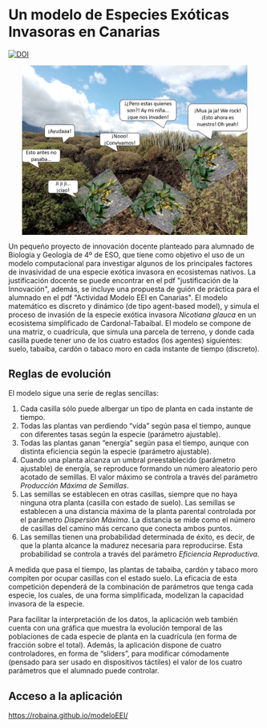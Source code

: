 # Un modelo de Especies Exóticas Invasoras en Canarias

[![DOI](https://zenodo.org/badge/341976429.svg)](https://zenodo.org/badge/latestdoi/341976429)

<img style="margin:0px auto;display:block" src="/imgs/presentacion.png" alt="Responsive image" width=450>
<p></p>

Un pequeño proyecto de innovación docente planteado para alumnado de Biología y Geología de 4º de ESO, que tiene como objetivo el uso de un modelo computacional para investigar algunos de los principales factores de invasividad de una especie exótica invasora en ecosistemas nativos. La justificación docente se puede encontrar en el pdf "justificación de la Innovación", además, se incluye una propuesta de guión de práctica para el alumnado en el pdf "Actividad Modelo EEI en Canarias". El modelo matemático es discreto y dinámico (de tipo agent-based model), y simula el proceso de invasión de la especie exótica invasora <i>Nicotiana glauca</i> en un ecosistema simplificado de Cardonal-Tabaibal. El modelo se compone de una matriz, o cuadrícula, que simula una parcela de terreno, y donde cada casilla puede tener uno de los cuatro estados (los agentes) siguientes: suelo, tabaiba, cardón o tabaco moro en cada instante de tiempo (discreto).

## Reglas de evolución

El modelo sigue una serie de reglas sencillas:
1. Cada casilla sólo puede albergar un tipo de planta en cada instante de tiempo.
2. Todas las plantas van perdiendo “vida” según pasa el tiempo, aunque con diferentes tasas según la especie (parámetro ajustable).
3. Todas las plantas ganan “energía” según pasa el tiempo, aunque con distinta eficiencia según la especie (parámetro ajustable).
4. Cuando una planta alcanza un umbral preestablecido (parámetro ajustable) de energía, se reproduce formando un número aleatorio pero acotado de semillas. El valor máximo se controla a través del parámetro <i>Producción Máxima de Semillas</i>.
5. Las semillas se establecen en otras casillas, siempre que no haya ninguna otra planta (casilla con estado de suelo). Las semillas se establecen a una distancia máxima de la planta parental controlada por el parámetro <i>Dispersión Máxima</i>. La distancia se mide como el número de casillas del camino más cercano que conecta ambos puntos.
6. Las semillas tienen una probabilidad determinada de éxito, es decir, de que la planta alcance la madurez necesaria para reproducirse. Esta probabilidad se controla a través del parámetro <i>Eficiencia Reproductiva</i>.

A medida que pasa el tiempo, las plantas de tabaiba, cardón y tabaco moro compiten por ocupar casillas con el estado suelo. La eficacia de esta competición dependerá de la combinación de parámetros que tenga cada especie, los cuales, de una forma simplificada, modelizan la capacidad invasora de la especie.

Para facilitar la interpretación de los datos, la aplicación web también cuenta con una gráfica que muestra la evolución temporal de las poblaciones de cada especie de planta en la cuadrícula (en forma de fracción sobre el total). Además, la aplicación dispone de cuatro controladores, en forma de “sliders”, para modificar cómodamente (pensado para ser usado en dispositivos táctiles) el valor de los cuatro parámetros que el alumnado puede controlar.

## Acceso a la aplicación
https://robaina.github.io/modeloEEI/
